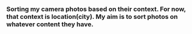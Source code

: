 ### Sorting my camera photos based on their context. For now, that context is location(city). My aim is to sort photos on whatever content they have.
